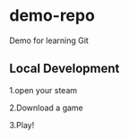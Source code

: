 # demo-repo
Demo for learning Git
## Local Development 

1.open your steam

2.Download a game 

3.Play!